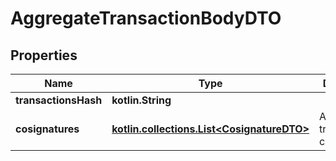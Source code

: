 
# AggregateTransactionBodyDTO

## Properties
Name | Type | Description | Notes
------------ | ------------- | ------------- | -------------
**transactionsHash** | **kotlin.String** |  | 
**cosignatures** | [**kotlin.collections.List&lt;CosignatureDTO&gt;**](CosignatureDTO.md) | Array of transaction cosignatures. | 



